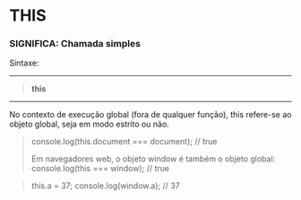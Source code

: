 # THIS

### SIGNIFICA: Chamada simples

Sintaxe:

---
> **this**
---

No contexto de execução global (fora de qualquer função), this refere-se ao objeto global, seja em modo estrito ou não.

> console.log(this.document === document); // true
>
> Em navegadores web, o objeto window é também o objeto global:
>console.log(this === window); // true

>this.a = 37;
>console.log(window.a); // 37


